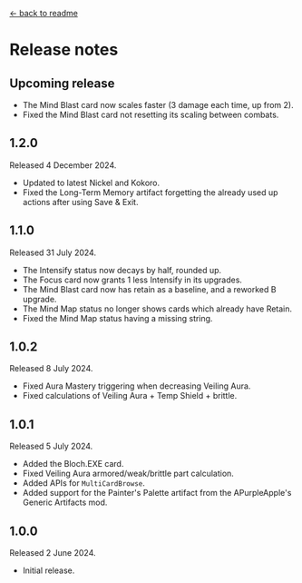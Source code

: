 [← back to readme](README.md)

# Release notes

## Upcoming release

* The Mind Blast card now scales faster (3 damage each time, up from 2).
* Fixed the Mind Blast card not resetting its scaling between combats.

## 1.2.0
Released 4 December 2024.

* Updated to latest Nickel and Kokoro.
* Fixed the Long-Term Memory artifact forgetting the already used up actions after using Save & Exit.

## 1.1.0
Released 31 July 2024.

* The Intensify status now decays by half, rounded up.
* The Focus card now grants 1 less Intensify in its upgrades.
* The Mind Blast card now has retain as a baseline, and a reworked B upgrade.
* The Mind Map status no longer shows cards which already have Retain.
* Fixed the Mind Map status having a missing string.

## 1.0.2
Released 8 July 2024.

* Fixed Aura Mastery triggering when decreasing Veiling Aura.
* Fixed calculations of Veiling Aura + Temp Shield + brittle.

## 1.0.1
Released 5 July 2024.

* Added the Bloch.EXE card.
* Fixed Veiling Aura armored/weak/brittle part calculation.
* Added APIs for `MultiCardBrowse`.
* Added support for the Painter's Palette artifact from the APurpleApple's Generic Artifacts mod.

## 1.0.0
Released 2 June 2024.

* Initial release.